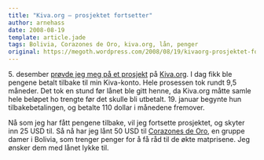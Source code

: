 ```yaml
---
title: "Kiva.org – prosjektet fortsetter"
author: arnehass
date: 2008-08-19
template: article.jade
tags: Bolivia, Corazones de Oro, kiva.org, lån, penger
original: https://megoth.wordpress.com/2008/08/19/kivaorg-prosjektet-fortsetter/
---
```


<p>5. desember <a href="http://megoth.wordpress.com/2007/12/05/kivaorg-lan-penger-til-de-som-trenger-det/">prøvde jeg meg på et prosjekt</a> på <a href="http://kiva.org/">Kiva.org</a>. I dag fikk ble pengene betalt tilbake til min Kiva-konto. Hele prosessen tok rundt 9,5 måneder. Det tok en stund før lånet ble gitt henne, da Kiva.org måtte samle hele beløpet ho trengte før det skulle bli utbetalt.&nbsp;19. januar begynte hun tilbakebetalingen, og betalte 110 dollar i månedene fremover.</p>
<p>Nå som jeg har fått pengene tilbake, vil jeg fortsette prosjektet, og skyter inn 25 USD til. Så nå har jeg lånt 50 USD til&nbsp;<a href="http://www.kiva.org/app.php?page=businesses&amp;action=about&amp;id=58095">Corazones de Oro</a>, en gruppe damer i Bolivia, som trenger penger for å få råd til de økte matprisene. Jeg ønsker dem med lånet lykke til.</p>
